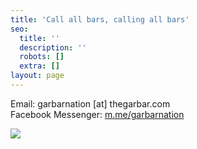 ```yaml
---
title: 'Call all bars, calling all bars'
seo:
  title: ''
  description: ''
  robots: []
  extra: []
layout: page
---
```

Email: garbarnation \[at] thegarbar.com
<BR>
Facebook Messenger: [m.me/garbarnation](m.me/garbarnation)

![](/images/contact-us.jpg)

